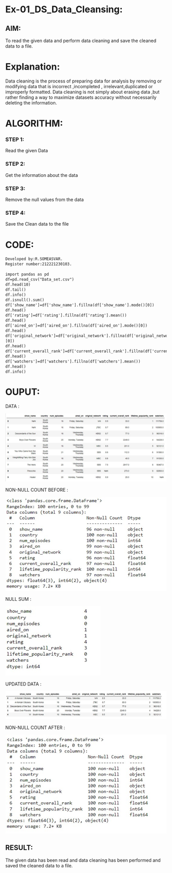 # Ex-01_DS_Data_Cleansing:


## AIM:
To read the given data and perform data cleaning and save the cleaned data to a file. 

# Explanation:
Data cleaning is the process of preparing data for analysis by removing or modifying data that is incorrect ,incompleted , irrelevant,duplicated or improperly formatted. 
Data cleaning is not simply about erasing data ,but rather finding a way to maximize datasets accuracy without necessarily deleting the information. 

# ALGORITHM:

### STEP 1:
Read the given Data
### STEP 2:
Get the information about the data
### STEP 3:
Remove the null values from the data
### STEP 4:
Save the Clean data to the file


# CODE:
~~~
Developed by:R.SOMEASVAR.
Register number:212221230103.

import pandas as pd
df=pd.read_csv("Data_set.csv")
df.head(10)
df.tail()
df.info()
df.isnull().sum()
df['show_name']=df['show_name'].fillna(df['show_name'].mode()[0])
df.head()
df['rating']=df['rating'].fillna(df['rating'].mean())
df.head()
df['aired_on']=df['aired_on'].fillna(df['aired_on'].mode()[0])
df.head()
df['original_network']=df['original_network'].fillna(df['original_network'].mode()[0])
df.head()
df['current_overall_rank']=df['current_overall_rank'].fillna(df['current_overall_rank'].mean())
df.head()
df['watchers']=df['watchers'].fillna(df['watchers'].mean())
df.head()
df.info()
~~~
# OUPUT:
DATA :

![output](./data.jpg)

NON-NULL COUNT BEFORE :

![output](./beforenull.jpg)

NULL SUM :

![output](./null.jpg)

UPDATED DATA :

![output](./air.jpg)

NON-NULL COUNT AFTER :

![output](./after.jpg)

## RESULT:
The given data has been read and data cleaning has been performed and saved the cleaned data to a file.





